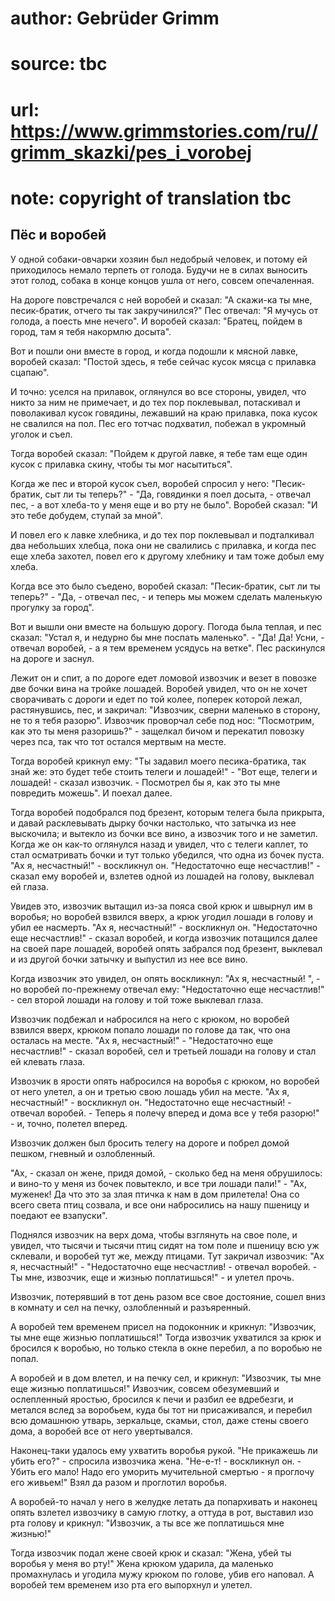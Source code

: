 # author: Gebrüder Grimm
# source: tbc
# url: https://www.grimmstories.com/ru//grimm_skazki/pes_i_vorobej
# note: copyright of translation tbc

## Пёс и воробей 

У одной собаки-овчарки хозяин был недобрый человек, и потому ей
приходилось немало терпеть от голода. Будучи не в силах выносить этот
голод, собака в конце концов ушла от него, совсем опечаленная.

На дороге повстречался с ней воробей и сказал: "А скажи-ка ты мне,
песик-братик, отчего ты так закручинился?" Пес отвечал: "Я мучусь от
голода, а поесть мне нечего". И воробей сказал: "Братец, пойдем в
город, там я тебя накормлю досыта".

Вот и пошли они вместе в город, и когда подошли к мясной лавке, воробей
сказал: "Постой здесь, я тебе сейчас кусок мясца с прилавка сцапаю".

И точно: уселся на прилавок, оглянулся во все стороны, увидел, что никто
за ним не примечает, и до тех пор поклевывал, потаскивал и поволакивал
кусок говядины, лежавший на краю прилавка, пока кусок не свалился на
пол. Пес его тотчас подхватил, побежал в укромный уголок и съел.

Тогда воробей сказал: "Пойдем к другой лавке, я тебе там еще один кусок
с прилавка скину, чтобы ты мог насытиться".

Когда же пес и второй кусок съел, воробей спросил у него:
"Песик-братик, сыт ли ты теперь?" - "Да, говядинки я поел досыта, -
отвечал пес, - а вот хлеба-то у меня еще и во рту не было". Воробей
сказал: "И это тебе добудем, ступай за мной".

И повел его к лавке хлебника, и до тех пор поклевывал и подталкивал два
небольших хлебца, пока они не свалились с прилавка, и когда пес еще
хлеба захотел, повел его к другому хлебнику и там тоже добыл ему хлеба.

Когда все это было съедено, воробей сказал: "Песик-братик, сыт ли ты
теперь?" - "Да, - отвечал пес, - и теперь мы можем сделать маленькую
прогулку за город".

Вот и вышли они вместе на большую дорогу. Погода была теплая, и пес
сказал: "Устал я, и недурно бы мне поспать маленько". - "Да! Да!
Усни, - отвечал воробей, - а я тем временем усядусь на ветке". Пес
раскинулся на дороге и заснул.

Лежит он и спит, а по дороге едет ломовой извозчик и везет в повозке две
бочки вина на тройке лошадей. Воробей увидел, что он не хочет
сворачивать с дороги и едет по той колее, поперек которой лежал,
растянувшись, пес, и закричал: "Извозчик, сверни маленько в сторону, не
то я тебя разорю". Извозчик проворчал себе под нос: "Посмотрим, как
это ты меня разоришь?" - защелкал бичом и перекатил повозку через пса,
так что тот остался мертвым на месте.

Тогда воробей крикнул ему: "Ты задавил моего песика-братика, так знай
же: это будет тебе стоить телеги и лошадей!" - "Вот еще, телеги и
лошадей! - сказал извозчик. - Посмотрел бы я, как это ты мне повредить
можешь". И поехал далее.

Тогда воробей подобрался под брезент, которым телега была прикрыта, и
давай расклевывать дырку бочки настолько, что затычка из нее выскочила;
и вытекло из бочки все вино, а извозчик того и не заметил. Когда же он
как-то оглянулся назад и увидел, что с телеги каплет, то стал
осматривать бочки и тут только убедился, что одна из бочек пуста. "Ах
я, несчастный!" - воскликнул он. "Недостаточно еще несчастлив!" -
сказал ему воробей и, взлетев одной из лошадей на голову, выклевал ей
глаза.

Увидев это, извозчик вытащил из-за пояса свой крюк и швырнул им в
воробья; но воробей взвился вверх, а крюк угодил лошади в голову и убил
ее насмерть. "Ах я, несчастный!" - воскликнул он. "Недостаточно еще
несчастлив!" - сказал воробей, и когда извозчик потащился далее на
своей паре лошадей, воробей опять забрался под брезент, выклевал и из
другой бочки затычку и выпустил из нее все вино.

Когда извозчик это увидел, он опять воскликнул: "Ах я, несчастный!
", - но воробей по-прежнему отвечал ему: "Недостаточно еще
несчастлив!" - сел второй лошади на голову и той тоже выклевал глаза.

Извозчик подбежал и набросился на него с крюком, но воробей взвился
вверх, крюком попало лошади по голове да так, что она осталась на месте.
"Ах я, несчастный!" - "Недостаточно еще несчастлив!" - сказал
воробей, сел и третьей лошади на голову и стал ей клевать глаза.

Извозчик в ярости опять набросился на воробья с крюком, но воробей от
него улетел, а он и третью свою лошадь убил на месте. "Ах я,
несчастный!" - воскликнул он. "Недостаточно еще несчастный! - отвечал
воробей. - Теперь я полечу вперед и дома все у тебя разорю!" - и,
точно, полетел вперед.

Извозчик должен был бросить телегу на дороге и побрел домой пешком,
гневный и озлобленный.

"Ах, - сказал он жене, придя домой, - сколько бед на меня обрушилось: и
вино-то у меня из бочек повытекло, и все три лошади пали!" - "Ах,
муженек! Да что это за злая птичка к нам в дом прилетела! Она со всего
света птиц созвала, и все они набросились на нашу пшеницу и поедают ее
взапуски".

Поднялся извозчик на верх дома, чтобы взглянуть на свое поле, и увидел,
что тысячи и тысячи птиц сидят на том поле и пшеницу всю уж склевали, и
воробей тут же, между птицами. Тут закричал извозчик: "Ах я,
несчастный!" - "Недостаточно еще несчастлив! - отвечал воробей. - Ты
мне, извозчик, еще и жизнью поплатишься!" - и улетел прочь.

Извозчик, потерявший в тот день разом все свое достояние, сошел вниз в
комнату и сел на печку, озлобленный и разъяренный.

А воробей тем временем присел на подоконник и крикнул: "Извозчик, ты
мне еще жизнью поплатишься!" Тогда извозчик ухватился за крюк и
бросился к воробью, но только стекла в окне перебил, а по воробью не
попал.

А воробей и в дом влетел, и на печку сел, и крикнул: "Извозчик, ты мне
еще жизнью поплатишься!" Извозчик, совсем обезумевший и ослепленный
яростью, бросился к печи и разбил ее вдребезги, и метался вслед за
воробьем, куда бы тот ни присаживался, и перебил всю домашнюю утварь,
зеркальце, скамьи, стол, даже стены своего дома, а воробей все от него
увертывался.

Наконец-таки удалось ему ухватить воробья рукой. "Не прикажешь ли убить
его?" - спросила извозчика жена. "Не-е-т! - воскликнул он. - Убить его
мало! Надо его уморить мучительной смертью - я проглочу его живьем!"
Взял да разом и проглотил воробья.

А воробей-то начал у него в желудке летать да попархивать и наконец
опять взлетел извозчику в самую глотку, а оттуда в рот, выставил изо рта
голову и крикнул: "Извозчик, а ты все же поплатишься мне жизнью!"

Тогда извозчик подал жене своей крюк и сказал: "Жена, убей ты воробья у
меня во рту!" Жена крюком ударила, да маленько промахнулась и угодила
мужу крюком по голове, убив его наповал. А воробей тем временем изо рта
его выпорхнул и улетел.
